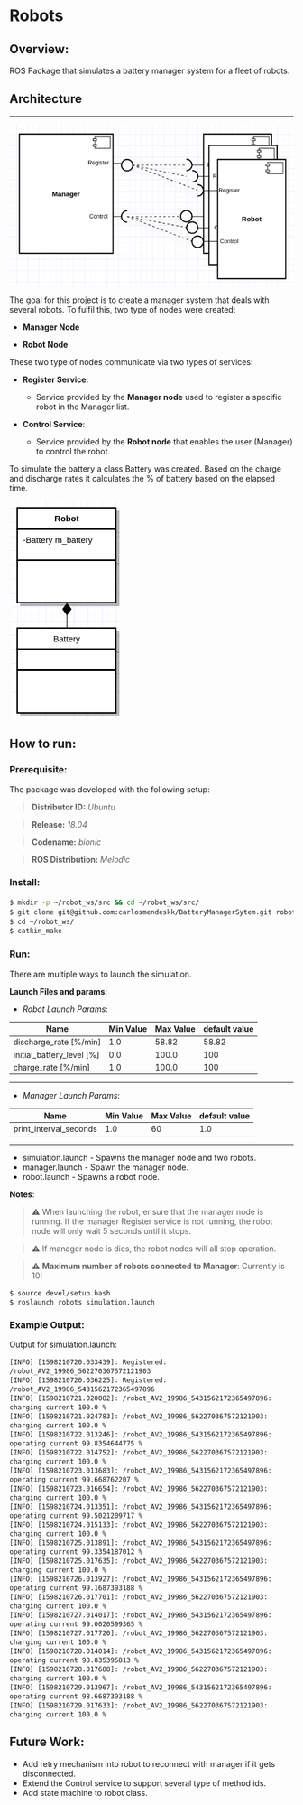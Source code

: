 # Robots

## Overview:

ROS Package that simulates a battery manager system for a fleet of robots. 

## Architecture
---
![Alt text](doc/diagram.png?raw=true "Manager Robot interfaces")

The goal for this project is to create a manager system that deals with several robots. To fulfil this, two type of nodes were created: 
- **Manager Node**
 
- **Robot Node**   

These two type of nodes communicate via two types of services:
- **Register Service**:
  - Service provided by the **Manager node** used to register a specific robot in the Manager list. 

- **Control Service**:
  - Service provided by the **Robot node** that enables the user (Manager) to control the robot. 

To simulate the battery a class Battery was created. Based on the charge and discharge rates it calculates the % of battery 
based on the elapsed time.

![Alt text](doc/RobotBattery.png?raw=true "Robot Battery")

## How to run:

### Prerequisite:

The package was developed with the following setup:

>**Distributor ID:**	*Ubuntu*

>**Release:**	*18.04*

>**Codename:**	*bionic*

>**ROS Distribution:** *Melodic*

### Install:

```sh
$ mkdir -p ~/robot_ws/src && cd ~/robot_ws/src/
$ git clone git@github.com:carlosmendeskk/BatteryManagerSytem.git robots
$ cd ~/robot_ws/
$ catkin_make
```

### Run:

There are multiple ways to launch the simulation. 

**Launch Files and params**:

 - *Robot Launch Params*:
  
| Name                  	| Min Value 	| Max Value 	| default value 	|
|-----------------------	|-----------	|-----------	|---------------	|
| discharge_rate  [%/min]  	| 1.0       	| 58.82     	| 58.82         	|
| initial_battery_level [%] | 0.0       	| 100.0     	| 100           	|
| charge_rate [%/min]      	| 1.0       	| 100.0     	| 100           	|
---
 - *Manager Launch Params*:
  
| Name                  	| Min Value 	| Max Value 	| default value 	|
|-----------------------	|-----------	|-----------	|---------------	|
| print_interval_seconds   	| 1.0       	| 60        	| 1.0           	|

--- 
-  simulation.launch - Spawns the manager node and two robots.
-  manager.launch - Spawn the manager node. 
-  robot.launch - Spawns a robot node. 

**Notes**:
> :warning: When launching the robot, ensure that the manager node is running. If the manager Register service is not running, the robot node will only wait 5 seconds until it stops.

> :warning: If manager node is dies, the robot nodes will all stop operation.

> :warning: **Maximum number of robots connected to Manager**: Currently is 10!
```
$ source devel/setup.bash
$ roslaunch robots simulation.launch
```


### Example Output:

Output for simulation.launch:

```
[INFO] [1598210720.033439]: Registered: /robot_AV2_19986_562270367572121903
[INFO] [1598210720.036225]: Registered: /robot_AV2_19986_5431562172365497896
[INFO] [1598210721.020082]: /robot_AV2_19986_5431562172365497896: charging current 100.0 %
[INFO] [1598210721.024783]: /robot_AV2_19986_562270367572121903: charging current 100.0 %
[INFO] [1598210722.013246]: /robot_AV2_19986_5431562172365497896: operating current 99.8354644775 %
[INFO] [1598210722.014752]: /robot_AV2_19986_562270367572121903: charging current 100.0 %
[INFO] [1598210723.013683]: /robot_AV2_19986_5431562172365497896: operating current 99.668762207 %
[INFO] [1598210723.016654]: /robot_AV2_19986_562270367572121903: charging current 100.0 %
[INFO] [1598210724.013351]: /robot_AV2_19986_5431562172365497896: operating current 99.5021209717 %
[INFO] [1598210724.015133]: /robot_AV2_19986_562270367572121903: charging current 100.0 %
[INFO] [1598210725.013891]: /robot_AV2_19986_5431562172365497896: operating current 99.3354187012 %
[INFO] [1598210725.017635]: /robot_AV2_19986_562270367572121903: charging current 100.0 %
[INFO] [1598210726.013927]: /robot_AV2_19986_5431562172365497896: operating current 99.1687393188 %
[INFO] [1598210726.017701]: /robot_AV2_19986_562270367572121903: charging current 100.0 %
[INFO] [1598210727.014017]: /robot_AV2_19986_5431562172365497896: operating current 99.0020599365 %
[INFO] [1598210727.017720]: /robot_AV2_19986_562270367572121903: charging current 100.0 %
[INFO] [1598210728.014014]: /robot_AV2_19986_5431562172365497896: operating current 98.835395813 %
[INFO] [1598210728.017688]: /robot_AV2_19986_562270367572121903: charging current 100.0 %
[INFO] [1598210729.013967]: /robot_AV2_19986_5431562172365497896: operating current 98.6687393188 %
[INFO] [1598210729.017633]: /robot_AV2_19986_562270367572121903: charging current 100.0 %
```

## Future Work:
-   Add retry mechanism into robot to reconnect with manager if it gets disconnected.
-   Extend the Control service to support several type of method ids.
-   Add state machine to robot class.